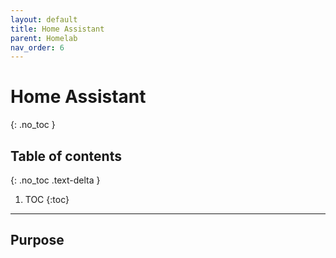 ```yaml
---
layout: default
title: Home Assistant
parent: Homelab
nav_order: 6
---
```


# Home Assistant
{: .no_toc }

## Table of contents
{: .no_toc .text-delta }

1. TOC
{:toc}

---

## Purpose